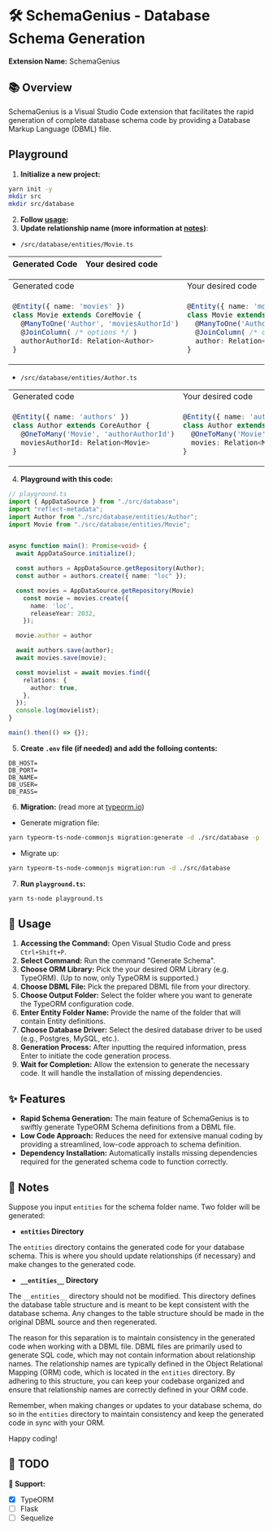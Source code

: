 # 🛠️ SchemaGenius - Database Schema Generation

**Extension Name:** SchemaGenius

## 📚 Overview

SchemaGenius is a Visual Studio Code extension that facilitates the rapid generation of complete database schema code by providing a Database Markup Language (DBML) file.

## Playground

1. **Initialize a new project:**
```sh
yarn init -y
mkdir src
mkdir src/database
```

2. **Follow [usage](#-usage):**
3. **Update relationship name (more information at [notes](#-notes))**:
- `/src/database/entities/Movie.ts`

|Generated Code|Your desired code|
|-|-|

<table>
<tr>
<td> Generated code </td> <td> Your desired code </td>
</tr>
<tr>
<td>

```typescript
@Entity({ name: 'movies' })
class Movie extends CoreMovie {
  @ManyToOne('Author', 'moviesAuthorId')
  @JoinColumn( /* options */ )
  authorAuthorId: Relation<Author>
}
```

</td>

<td>

```typescript
@Entity({ name: 'movies' })
class Movie extends CoreMovie {
  @ManyToOne('Author', 'movies')
  @JoinColumn( /* options */ )
  author: Relation<Author>  // edit here
}
```

</td>
</tr>
</table>

- `/src/database/entities/Author.ts`
<table>
<tr>
<td> Generated code </td> <td> Your desired code </td>
</tr>
<tr>
<td>

```typescript
@Entity({ name: 'authors' })
class Author extends CoreAuthor {
  @OneToMany('Movie', 'authorAuthorId')
  moviesAuthorId: Relation<Movie>
}
```

</td>

<td>

```typescript
@Entity({ name: 'authors' })
class Author extends CoreAuthor {
  @OneToMany('Movie', 'author')
  movies: Relation<Movie>   // edit here
}
```

</td>
</tr>
</table>


4. **Playground with this code:**
```typescript
// playground.ts
import { AppDataSource } from "./src/database";
import "reflect-metadata";
import Author from "./src/database/entities/Author";
import Movie from "./src/database/entities/Movie";


async function main(): Promise<void> {
  await AppDataSource.initialize();

  const authors = AppDataSource.getRepository(Author);
  const author = authors.create({ name: "loc" });

  const movies = AppDataSource.getRepository(Movie)
    const movie = movies.create({
      name: 'loc',
      releaseYear: 2032,
    });

  movie.author = author

  await authors.save(author);
  await movies.save(movie);

  const movielist = await movies.find({
    relations: {
      author: true,
    },
  });
  console.log(movielist);
}

main().then(() => {});
```

5. **Create `.env` file (if needed) and add the folloing contents:**
```.env
DB_HOST=
DB_PORT=
DB_NAME=
DB_USER=
DB_PASS=
```

6. **Migration:** (read more at [typeorm.io](https://typeorm.io/))

- Generate migration file:
```sh
yarn typeorm-ts-node-commonjs migration:generate -d ./src/database -p ./src/database/migrations/first-migration
```
- Migrate up:

```sh
yarn typeorm-ts-node-commonjs migration:run -d ./src/database
```

7. **Run `playground.ts`:**
```sh
yarn ts-node playground.ts
```

## 🚀 Usage

1. **Accessing the Command:** Open Visual Studio Code and press `Ctrl+Shift+P`.
2. **Select Command:** Run the command "Generate Schema".
3. **Choose ORM Library:** Pick the your desired ORM Library (e.g. TypeORM). (Up to now, only TypeORM is supported.)
3. **Choose DBML File:** Pick the prepared DBML file from your directory.
4. **Choose Output Folder:** Select the folder where you want to generate the TypeORM configuration code.
5. **Enter Entity Folder Name:** Provide the name of the folder that will contain Entity definitions.
6. **Choose Database Driver:** Select the desired database driver to be used (e.g., Postgres, MySQL, etc.).
7. **Generation Process:** After inputting the required information, press Enter to initiate the code generation process.
8. **Wait for Completion:** Allow the extension to generate the necessary code. It will handle the installation of missing dependencies.

## ✨ Features
- **Rapid Schema Generation:** The main feature of SchemaGenius is to swiftly generate TypeORM Schema definitions from a DBML file.
- **Low Code Approach:** Reduces the need for extensive manual coding by providing a streamlined, low-code approach to schema definition.
- **Dependency Installation:** Automatically installs missing dependencies required for the generated schema code to function correctly.

## 📝 Notes
Suppose you input `entities` for the schema folder name. Two folder will be generated:

- **`entities` Directory**

The `entities` directory contains the generated code for your database schema. This is where you should update relationships (if necessary) and make changes to the generated code.

- **`__entities__` Directory**

The `__entities__` directory should not be modified. This directory defines the database table structure and is meant to be kept consistent with the database schema. Any changes to the table structure should be made in the original DBML source and then regenerated.

The reason for this separation is to maintain consistency in the generated code when working with a DBML file. DBML files are primarily used to generate SQL code, which may not contain information about relationship names. The relationship names are typically defined in the Object Relational Mapping (ORM) code, which is located in the `entities` directory. By adhering to this structure, you can keep your codebase organized and ensure that relationship names are correctly defined in your ORM code.

Remember, when making changes or updates to your database schema, do so in the `entities` directory to maintain consistency and keep the generated code in sync with your ORM.

Happy coding!

## 📝 TODO
**🔧 Support:**
- [x] TypeORM
- [ ] Flask
- [ ] Sequelize
